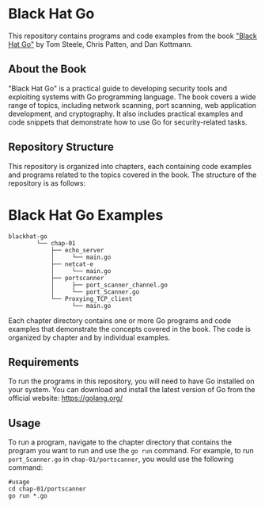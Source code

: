 # Black Hat Go

This repository contains programs and code examples from the book ["Black Hat Go"](https://www.nostarch.com/blackhatgo) by Tom Steele, Chris Patten, and Dan Kottmann.

## About the Book

"Black Hat Go" is a practical guide to developing security tools and exploiting systems with Go programming language. The book covers a wide range of topics, including network scanning, port scanning, web application development, and cryptography. It also includes practical examples and code snippets that demonstrate how to use Go for security-related tasks.

## Repository Structure

This repository is organized into chapters, each containing code examples and programs related to the topics covered in the book. The structure of the repository is as follows:


# Black Hat Go Examples

```
blackhat-go
        └── chap-01
            ├── echo_server
            │     └── main.go
            ├── netcat-e
            │     └── main.go
            ├── portscanner
            │     ├── port_scanner_channel.go
            │     └── port_Scanner.go
            └── Proxying_TCP_client
                  └── main.go
```






Each chapter directory contains one or more Go programs and code examples that demonstrate the concepts covered in the book. The code is organized by chapter and by individual examples.

## Requirements

To run the programs in this repository, you will need to have Go installed on your system. You can download and install the latest version of Go from the official website: https://golang.org/

## Usage

To run a program, navigate to the chapter directory that contains the program you want to run and use the `go run` command. For example, to run `port_Scanner.go` in `chap-01/portscanner`, you would use the following command:

```
#usage
cd chap-01/portscanner
go run *.go
```
